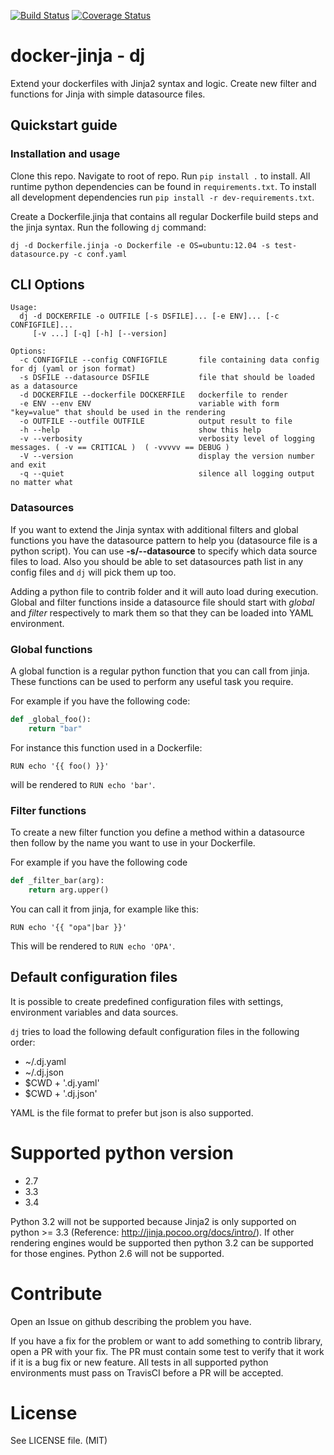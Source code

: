 [![Build Status](https://travis-ci.org/dennybaa/docker-jinja.svg?branch=master)](https://travis-ci.org/dennybaa/docker-jinja)
[![Coverage Status](https://coveralls.io/repos/github/dennybaa/docker-jinja/badge.svg?branch=master)](https://coveralls.io/github/dennybaa/docker-jinja?branch=master)
# docker-jinja - dj

Extend your dockerfiles with Jinja2 syntax and logic.
Create new filter and functions for Jinja with simple datasource files.


## Quickstart guide

### Installation and usage

Clone this repo. Navigate to root of repo. Run `pip install .` to install. All runtime python dependencies can be found in `requirements.txt`.
To install all development dependencies run `pip install -r dev-requirements.txt`.


Create a Dockerfile.jinja that contains all regular Dockerfile build steps and the jinja syntax. Run the following `dj` command:

```
dj -d Dockerfile.jinja -o Dockerfile -e OS=ubuntu:12.04 -s test-datasource.py -c conf.yaml
```

## CLI Options

    Usage:
      dj -d DOCKERFILE -o OUTFILE [-s DSFILE]... [-e ENV]... [-c CONFIGFILE]...
         [-v ...] [-q] [-h] [--version]

    Options:
      -c CONFIGFILE --config CONFIGFILE       file containing data config for dj (yaml or json format)
      -s DSFILE --datasource DSFILE           file that should be loaded as a datasource
      -d DOCKERFILE --dockerfile DOCKERFILE   dockerfile to render
      -e ENV --env ENV                        variable with form "key=value" that should be used in the rendering
      -o OUTFILE --outfile OUTFILE            output result to file
      -h --help                               show this help
      -v --verbosity                          verbosity level of logging messages. ( -v == CRITICAL )  ( -vvvvv == DEBUG )
      -V --version                            display the version number and exit
      -q --quiet                              silence all logging output no matter what




### Datasources

If you want to extend the Jinja syntax with additional filters and global functions you have the datasource pattern to help you (datasource file is a python script). You can use **-s/--datasource** to specify which data source files to load. Also you should be able to set datasources path list in any config files and `dj` will pick them up too.

Adding a python file to contrib folder and it will auto load during execution. Global and filter functions inside a datasource file should start with *_global_* and *_filter_* respectively to mark them so that they can be loaded into YAML environment.


### Global functions

A global function is a regular python function that you can call from jinja. These functions can be used to perform any useful task you require.

For example if you have the following code:

```python
def _global_foo():
    return "bar"
```

For instance this function used in a Dockerfile:

```
RUN echo '{{ foo() }}'
```
 will be rendered to `RUN echo 'bar'`.

### Filter functions

To create a new filter function you define a method within a datasource then follow by the name you want to use in your Dockerfile.

For example if you have the following code

```python
def _filter_bar(arg):
    return arg.upper()
```

You can call it from jinja, for example like this:

```Shell
RUN echo '{{ "opa"|bar }}'
```

This will be rendered  to `RUN echo 'OPA'`.


## Default configuration files

It is possible to create predefined configuration files with settings, environment variables and data sources.

`dj` tries to load the following default configuration files in the following order:

- ~/.dj.yaml
- ~/.dj.json
- $CWD + '.dj.yaml'
- $CWD + '.dj.json'

YAML is the file format to prefer but json is also supported.


# Supported python version

- 2.7
- 3.3
- 3.4

Python 3.2 will not be supported because Jinja2 is only supported on python >= 3.3 (Reference: http://jinja.pocoo.org/docs/intro/). If other rendering engines would be supported then python 3.2 can be supported for those engines.
Python 2.6 will not be supported.


# Contribute

Open an Issue on github describing the problem you have.

If you have a fix for the problem or want to add something to contrib library, open a PR with your fix. The PR must contain some test to verify that it work if it is a bug fix or new feature.  All tests in all supported python environments must pass on TravisCI before a PR will be accepted.


# License

See LICENSE file. (MIT)
